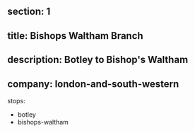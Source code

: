 ﻿section: 1
----
title: Bishops Waltham Branch
----
description: Botley to Bishop's Waltham
----
company: london-and-south-western
----
stops:
- botley
- bishops-waltham
